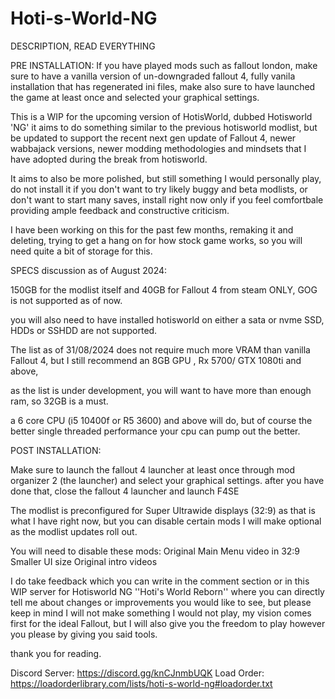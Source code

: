 # Hoti-s-World-NG

DESCRIPTION, READ EVERYTHING

PRE INSTALLATION: If you have played mods such as fallout london, make sure to have a vanilla version of un-downgraded fallout 4, fully vanila installation that has regenerated ini files, make also sure to have launched the game at least once and selected your graphical settings.


This is a WIP for the upcoming version of HotisWorld, dubbed Hotisworld 'NG' it aims to do something similar to the previous hotisworld modlist, but be updated to support the recent next gen update of Fallout 4, newer wabbajack versions, newer modding methodologies and mindsets that I have adopted during the break from hotisworld.

It aims to also be more polished, but still something I would personally play, do not install it if you don't want to try likely buggy and beta modlists, or don't want to start many saves, install right now only if you feel comfortbale providing ample feedback and constructive criticism.

I have been working on this for the past few months, remaking it and deleting, trying to get a hang on for how stock game works, so you will need quite a bit of storage for this.


SPECS discussion as of August 2024:

150GB for the modlist itself and 40GB for Fallout 4 from steam ONLY, GOG is not supported as of now.

you will also need to have installed hotisworld on either a sata or nvme SSD, HDDs or SSHDD are not supported.

The list as of 31/08/2024 does not require much more VRAM than vanilla Fallout 4, but I still recommend an 8GB GPU , Rx 5700/ GTX 1080ti and above,

as the list is under development, you will want to have more than enough ram, so 32GB is a must.

a 6 core CPU (i5 10400f or R5 3600) and above will do, but of course the better single threaded performance your cpu can pump out the better.

POST INSTALLATION: 

Make sure to launch the fallout 4 launcher at least once through mod organizer 2 (the launcher) and select your graphical settings. after you have done that, close the fallout 4 launcher and launch F4SE

The modlist is preconfigured for Super Ultrawide displays (32:9) as that is what I have right now, but you can disable certain mods I will make optional as the modlist updates roll out.

You will need to disable these mods:
Original Main Menu video in 32:9
Smaller UI size
Original intro videos



I do take feedback which you can write in the comment section or in this WIP server for Hotisworld NG ''Hoti's World Reborn'' where you can directly tell me about changes or improvements you would like to see, but please keep in mind I will not make something I would not play, my vision comes first for the ideal Fallout, but I will also give you the freedom to play however you please by giving  you said tools.

thank you for reading.

Discord Server: https://discord.gg/knCJnmbUQK
Load Order: https://loadorderlibrary.com/lists/hoti-s-world-ng#loadorder.txt

